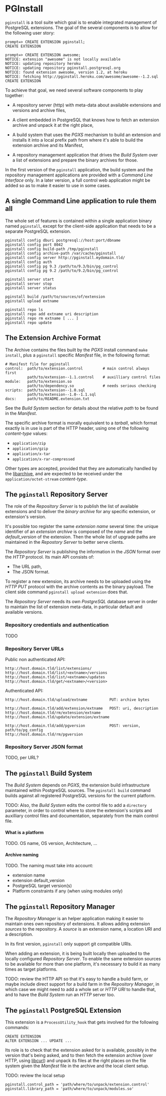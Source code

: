 # PGInstall

`pginstall` is a tool suite which goal is to enable integrated management of
PostgreSQL extensions. The goal of the several components is to allow for
the following user story:

    prompt=> CREATE EXTENSION pginstall;
    CREATE EXTENSION
   
    prompt=> CREATE EXTENSION awesome;
    NOTICE: extension "awesome" is not locally available
    NOTICE: updating repository heroku
    NOTICE: updating repository pginstall.postgresql.org
    NOTICE: found extension awesome, version 1.2, at heroku
    NOTICE: fetching http://pginstall.heroku.com/awesome/awesome--1.2.sql
    CREATE EXTENSION

To achieve that goal, we need several software components to play together:

  - A repository server (http) with meta-data about available extensions and
    versions and archive files,
  
  - A client embedded in PostgreSQL that knows how to fetch an extension
    archive and unpack it at the right place,
  
  - A build system that uses the *PGXS* mechanism to build an extension and
    installs it into a local prefix path from where it's able to build the
    extension archive and its Manifest,

  - A repository management application that drives the *Build System* over
    a list of extensions and prepare the binary archives for those.

In the first version of the `pginstall` application, the build system and
the repository management applications are provided with a *Command Line
Interface* only. In a later version, a full control web application might be
added so as to make it easier to use in some cases.

## A single Command Line application to rule them all

The whole set of features is contained within a single application binary
named `pginstall`, except for the client-side application that needs to be a
separate PostgreSQL extension.

    pginstall config dburi postgresql://host:port/dbname    
    pginstall config port 8042
    pginstall config build-path /tmp/pginstall
    pginstall config archive-path /var/cache/pginstall
    pginstall config server http://pginstall.mydomain.tld/
    pginstall config auth
    pginstall config pg 9.3 /path/to/9.3/bin/pg_control
    pginstall config pg 9.2 /path/to/9.2/bin/pg_control
        
    pginstall server start
    pginstall server stop
    pginstall server status
    
    pginstall build /path/to/sources/of/extension
    pginstall upload extname

    pginstall repo ls
    pginstall repo add extname uri description
    pginstall repo rm extname [ ... ]
    pginstall repo update

## The Extension Archive Format

The Archive contains the files built by the *PGXS* install command `make
install`, plus a `pginstall` specific *Manifest* file, in the following
format:

    # Manifest file for pginstall
    control:  path/to/extension.control         # main control always first
              path/to/extension--1.1.control    # auxilliary control files
    module:   path/to/extension.so
              path/to/dependency.so             # needs serious checking
    scripts:  path/to/extension--1.0.sql
              path/to/extension--1.0--1.1.sql
    docs:     path/to/README.extension.txt

See the *Build System* section for details about the relative *path* to be
found in the *Manifest*.

The specific archive format is morally equivalent to a *tarball*, which
format exactly is in use is part of the HTTP header, using one of the
following *content-type* values:

  - `application/zip`
  - `application/gzip`
  - `application/x-tar`
  - `application/x-rar-compressed`

Other types are accepted, provided that they are automatically handled by
the [libarchive](http://www.libarchive.org/), and are expected to be
received under the `application/octet-stream` *content-type*.

## The `pginstall` Repository Server

The role of the *Repository Server* is to publish the list of available
extensions and to deliver the *binary archive* for any specific extension,
or extension's version.

It's possible too register the same *extension name* several time: the
unique identifier of an *extension archive* is composed of the *name* and
the *default_version* of the extension. Then the whole list of upgrade paths
are maintained in the *Repostory Server* to better serve clients.

The *Repository Server* is publishing the information in the *JSON* format
over the *HTTP* protocol. Its main API consists of:

  - The URL path,
  - The JSON format.

To register a new extension, its archive needs to be uploaded using the
*HTTP PUT* protocol with the archive contents as the binary payload. The
client side command `pginstall upload extension` does that.

The *Repository Server* needs its own *PostgreSQL* database server in order
to maintain the list of extension meta-data, in particular default and
available versions.

### Repository credentials and authentication

TODO

### Repository Server URLs

Public non authenticated API:

    http://host.domain.tld/list/extensions/
    http://host.domain.tld/list/<extname>/versions
    http://host.domain.tld/list/<extname>/updates
    http://host.domain.tld/get/<extname>/<version>

Authenticated API:

    http://host.domain.tld/upload/extname          PUT: archive bytes

    http://host.domain.tld/add/extension/extname   POST: uri, description
    http://host.domain.tld/rm/extension/extname
    http://host.domain.tld/update/extension/extname

    http://host.domain.tld/add/pgversion           POST: version, path/to/pg_config
    http://host.domain.tld/rm/pgversion

### Repository Server JSON format

TODO, per URL?

## The `pginstall` Build System

The *Build System* depends on *PGXS*, the extension build infrastructure
maintained within PostgreSQL sources. The `pginstall build` command builds
against all registered PostgreSQL versions for the current platform.

TODO: Also, the *Build System* edits the control file to add a `directory`
      parameter, in order to control where to store the extension's scripts
      and auxilliary control files and documentation, separately from the
      main control file.

#### What is a platform

TODO. OS name, OS version, Architecture, ...

#### Archive naming

TODO. The naming must take into account:

  - extension name
  - extension default_version
  - PostgreSQL target version(s)
  - Platform constraints if any (when using modules only)

## The `pginstall` Repository Manager

The *Repository Manager* is an helper application making it easier to
maintain ones own repository of extensions. It allows adding extension
*sources* to the repository. A *source* is an extension name, a location URI
and a description.

In its first version, `pginstall` only support git compatible URIs.

When adding an extension, it is being built locally then uploaded to the
locally configured *Repository Server*. To enable the same extension sources
to be available for more than one platform, it's necessary to build it as
many times as target platforms.

TODO: review the HTTP API so that it's easy to handle a build farm, or maybe
      include direct support for a build farm in the *Repository Manager*,
      in which case we might need to add a whole set or *HTTP URI* to handle
      that, and to have the *Build System* run an *HTTP* server too.

## The `pginstall` PostgreSQL Extension

This extension is a `ProcessUtility_hook` that gets involved for the
following commands:

    CREATE EXTENSION
    ALTER EXTENSION ... UPDATE ...

Its role is to check that the extension asked for is available, possibly in
the version that's being asked, and to then fetch the extension archive
(over HTTP, using [libcurl](http://curl.haxx.se/libcurl/)) and unpack its
files at the right places on the file system given the *Manifest* file in
the archive and the local client setup.

TODO: review the local setup

    pginstall.control_path = 'path/where/to/unpack/extension.control'
    pginstall.library_path = 'path/where/to/unpack/modules.so'


